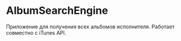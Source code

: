 # AlbumSearchEngine

Приложение для получения всех альбомов исполнителя.
Работает совместно с iTunes API.

